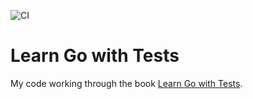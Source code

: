 ![CI](https://github.com/tricktron/learn-go-with-tests/actions/workflows/nix-github-actions.yml/badge.svg)

# Learn Go with Tests

My code working through the book [Learn Go with
Tests](https://quii.gitbook.io/learn-go-with-tests/).


